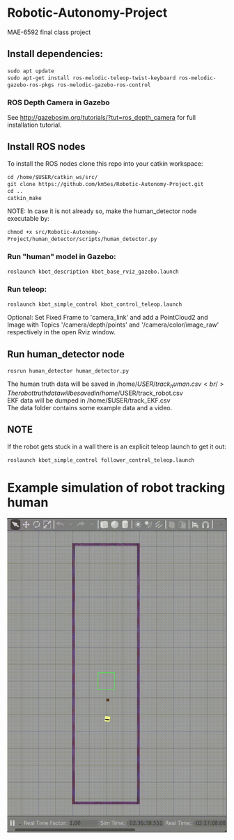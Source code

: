 # Robotic-Autonomy-Project
MAE-6592 final class project

## Install dependencies:
```
sudo apt update
sudo apt-get install ros-melodic-teleop-twist-keyboard ros-melodic-gazebo-ros-pkgs ros-melodic-gazebo-ros-control
```
### ROS Depth Camera in Gazebo
See http://gazebosim.org/tutorials/?tut=ros_depth_camera for full installation tutorial.

## Install ROS nodes
To install the ROS nodes clone this repo into your catkin workspace:
```
cd /home/$USER/catkin_ws/src/
git clone https://github.com/km5es/Robotic-Autonomy-Project.git
cd ..
catkin_make
```
NOTE: In case it is not already so, make the human_detector node executable by:
```
chmod +x src/Robotic-Autonomy-Project/human_detector/scripts/human_detector.py
```

### Run "human" model in Gazebo:
```
roslaunch kbot_description kbot_base_rviz_gazebo.launch
```

### Run teleop:
```
roslaunch kbot_simple_control kbot_control_teleop.launch
```
Optional: Set Fixed Frame to 'camera_link' and add a PointCloud2 and Image with Topics '/camera/depth/points' and '/camera/color/image_raw' respectively in the open Rviz window.

## Run human_detector node
```
rosrun human_detector human_detector.py
```
The human truth data will be saved in /home/$USER/track_human.csv <br />
The robot truth data will be saved in /home/$USER/track_robot.csv <br />
EKF data will be dumped in /home/$USER/track_EKF.csv <br />
The data folder contains some example data and a video. <br />

## NOTE
If the robot gets stuck in a wall there is an explicit teleop launch to get it out:
```
roslaunch kbot_simple_control follower_control_teleop.launch
```
# Example simulation of robot tracking human
![Example screenshot](/data/ezgif.com-crop(2).gif)


